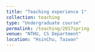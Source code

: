 ```yaml
---
title: "Teaching experience 1"
collection: teaching
type: "Undergraduate course"
permalink: /teaching/2017spring
venue: "NTHU, CS Department"
location: "HsinChu, Taiwan"
---
```


